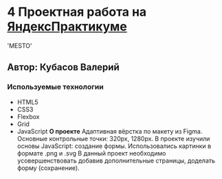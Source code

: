 # 4 Проектная работа на [ЯндексПрактикуме](https://practicum.yandex.ru/)
'MESTO'

## Автор: Кубасов Валерий
### Используемые технологии
* HTML5
* CSS3
* Flexbox
* Grid
* JavaScript
**О проекте**
Адаптивная вёрстка по макету из Figma. Основные контрольные точки: 320px, 1280px. В проекте изучили основы JavaScript: создание формы. Использовались картинки в формате .png и .svg В данный проект необходимо усовершенствовать добавив дополнительные страницы, доделать форму (сохранение).

